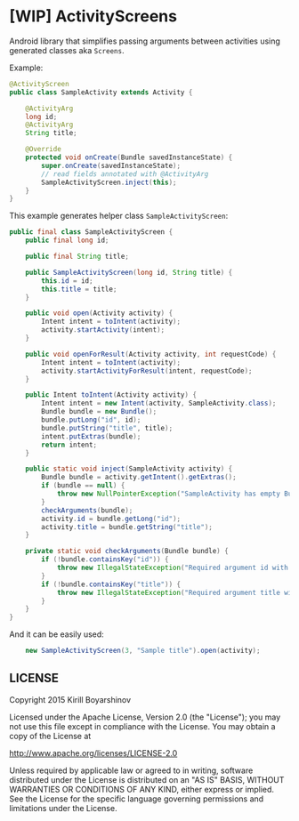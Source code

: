 # [WIP] ActivityScreens

Android library that simplifies passing arguments between activities using generated classes aka `Screens`.

Example:

```java
@ActivityScreen
public class SampleActivity extends Activity {

    @ActivityArg
    long id;
    @ActivityArg
    String title;

    @Override
    protected void onCreate(Bundle savedInstanceState) {
        super.onCreate(savedInstanceState);
        // read fields annotated with @ActivityArg
        SampleActivityScreen.inject(this);
    }
}
```

This example generates helper class `SampleActivityScreen`:

```java
public final class SampleActivityScreen {
    public final long id;

    public final String title;

    public SampleActivityScreen(long id, String title) {
        this.id = id;
        this.title = title;
    }

    public void open(Activity activity) {
        Intent intent = toIntent(activity);
        activity.startActivity(intent);
    }

    public void openForResult(Activity activity, int requestCode) {
        Intent intent = toIntent(activity);
        activity.startActivityForResult(intent, requestCode);
    }

    public Intent toIntent(Activity activity) {
        Intent intent = new Intent(activity, SampleActivity.class);
        Bundle bundle = new Bundle();
        bundle.putLong("id", id);
        bundle.putString("title", title);
        intent.putExtras(bundle);
        return intent;
    }

    public static void inject(SampleActivity activity) {
        Bundle bundle = activity.getIntent().getExtras();
        if (bundle == null) {
            throw new NullPointerException("SampleActivity has empty Bundle. Use open() or openForResult() to launch activity.");
        }
        checkArguments(bundle);
        activity.id = bundle.getLong("id");
        activity.title = bundle.getString("title");
    }

    private static void checkArguments(Bundle bundle) {
        if (!bundle.containsKey("id")) {
            throw new IllegalStateException("Required argument id with key 'id' is not set");
        }
        if (!bundle.containsKey("title")) {
            throw new IllegalStateException("Required argument title with key 'title' is not set");
        }
    }
}
```

And it can be easily used:

```java
    new SampleActivityScreen(3, "Sample title").open(activity);
```

## LICENSE

Copyright 2015 Kirill Boyarshinov

Licensed under the Apache License, Version 2.0 (the "License");
you may not use this file except in compliance with the License.
You may obtain a copy of the License at

   http://www.apache.org/licenses/LICENSE-2.0

Unless required by applicable law or agreed to in writing, software
distributed under the License is distributed on an "AS IS" BASIS,
WITHOUT WARRANTIES OR CONDITIONS OF ANY KIND, either express or implied.
See the License for the specific language governing permissions and
limitations under the License.